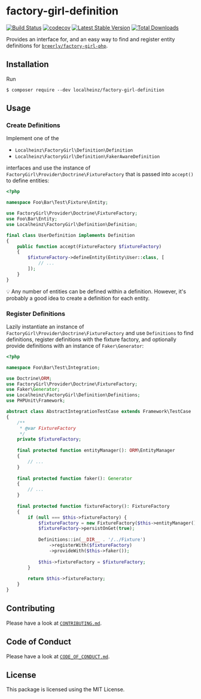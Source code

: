 # factory-girl-definition

[![Build Status](https://travis-ci.com/localheinz/factory-girl-definition.svg?branch=master)](https://travis-ci.com/localheinz/factory-girl-definition)
[![codecov](https://codecov.io/gh/localheinz/factory-girl-definition/branch/master/graph/badge.svg)](https://codecov.io/gh/localheinz/factory-girl-definition)
[![Latest Stable Version](https://poser.pugx.org/localheinz/factory-girl-definition/v/stable)](https://packagist.org/packages/localheinz/factory-girl-definition)
[![Total Downloads](https://poser.pugx.org/localheinz/factory-girl-definition/downloads)](https://packagist.org/packages/localheinz/factory-girl-definition)

Provides an interface for, and an easy way to find and register entity definitions for [`breerly/factory-girl-php`](https://github.com/breerly/factory-girl-php).

## Installation

Run

```
$ composer require --dev localheinz/factory-girl-definition
```

## Usage

### Create Definitions

Implement one of the

* `Localheinz\FactoryGirl\Definition\Definition` 
* `Localheinz\FactoryGirl\Definition\FakerAwareDefinition` 

interfaces and use the instance of `FactoryGirl\Provider\Doctrine\FixtureFactory` 
that is passed into `accept()` to define entities:

```php
<?php

namespace Foo\Bar\Test\Fixture\Entity;

use FactoryGirl\Provider\Doctrine\FixtureFactory;
use Foo\Bar\Entity;
use Localheinz\FactoryGirl\Definition\Definition;

final class UserDefinition implements Definition
{
    public function accept(FixtureFactory $fixtureFactory)
    {
        $fixtureFactory->defineEntity(Entity\User::class, [
            // ...
        ]);
    }
}
```

:bulb: Any number of entities can be defined within a definition.
However, it's probably a good idea to create a definition for each entity. 
 
### Register Definitions

Lazily instantiate an instance of `FactoryGirl\Provider\Doctrine\FixtureFactory` 
and use `Definitions` to find definitions, register definitions with the 
fixture factory, and optionally provide definitions with an instance of 
`Faker\Generator`:
 
```php
<?php

namespace Foo\Bar\Test\Integration;

use Doctrine\ORM;
use FactoryGirl\Provider\Doctrine\FixtureFactory;
use Faker\Generator;
use Localheinz\FactoryGirl\Definition\Definitions;
use PHPUnit\Framework;

abstract class AbstractIntegrationTestCase extends Framework\TestCase
{
    /**
     * @var FixtureFactory
     */ 
    private $fixtureFactory;
    
    final protected function entityManager(): ORM\EntityManager
    {
        // ...
    }
    
    final protected function faker(): Generator
    {
        // ...
    }
    
    final protected function fixtureFactory(): FixtureFactory
    {
        if (null === $this->fixtureFactory) {
            $fixtureFactory = new FixtureFactory($this->entityManager());
            $fixtureFactory->persistOnGet(true);
            
            Definitions::in(__DIR__ . '/../Fixture')
                ->registerWith($fixtureFactory)
                ->provideWith($this->faker());
            
            $this->fixtureFactory = $fixtureFactory;
        }
        
        return $this->fixtureFactory;
    }
}
```

## Contributing

Please have a look at [`CONTRIBUTING.md`](.github/CONTRIBUTING.md).

## Code of Conduct

Please have a look at [`CODE_OF_CONDUCT.md`](.github/CODE_OF_CONDUCT.md).

## License

This package is licensed using the MIT License.
